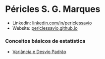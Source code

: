 # Péricles S. G. Marques
- Linkedin: [linkedin.com/in/periclessavio](https://www.linkedin.com/in/periclessavio/)
- Website: [periclessavio.github.io](https://periclessavio.github.io/)

### Conceitos básicos de estatística
- [Variância e Desvio Padrão](variancia_desvio_padrao.md)